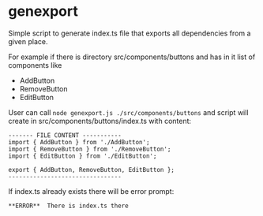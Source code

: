 # genexport
Simple script to generate index.ts file that exports all dependencies from a given place. 

For example if there is directory src/components/buttons  and has in it list of components like 
- AddButton
- RemoveButton
- EditButton

User can call `node genexport.js ./src/components/buttons` and script will create in src/components/buttons/index.ts with content:
```log
------- FILE CONTENT -----------
import { AddButton } from './AddButton';
import { RemoveButton } from './RemoveButton';
import { EditButton } from './EditButton';

export { AddButton, RemoveButton, EditButton };
--------------------------------

```

If index.ts already exists there will be error prompt:
```log
**ERROR**  There is index.ts there
```